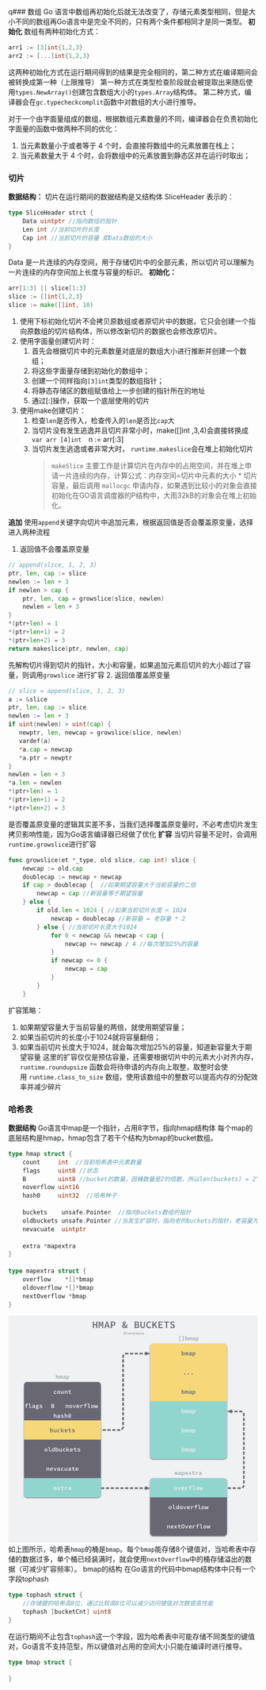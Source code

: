 q### 数组
Go 语言中数组再初始化后就无法改变了，存储元素类型相同，但是大小不同的数组再Go语言中是完全不同的，只有两个条件都相同才是同一类型。
**初始化**
数组有两种初始化方式：
```go
arr1 := [3]int{1,2,3}
arr2 := [...]int{1,2,3}
```
这两种初始化方式在运行期间得到的结果是完全相同的，第二种方式在编译期间会被转换成第一种（上限推导）
第一种方式在类型检查阶段就会被提取出来随后使用`types.NewArray()`创建包含数组大小的`types.Array`结构体。
第二种方式，编译器会在`gc.typecheckcomplit`函数中对数组的大小进行推导。

对于一个由字面量组成的数组，根据数组元素数量的不同，编译器会在负责初始化字面量的函数中做两种不同的优化：
1.  当元素数量小于或者等于 4 个时，会直接将数组中的元素放置在栈上；
2.  当元素数量大于 4 个时，会将数组中的元素放置到静态区并在运行时取出；

### 切片
**数据结构：**
切片在运行期间的数据结构是又结构体 SliceHeader 表示的：
```go
type SliceHeader strct {
	Data uintptr //指向数组的指针
	Len int //当前切片的长度
	Cap int //当前切片的容量 即Data数组的大小
}
```
Data 是一片连续的内存空间，用于存储切片中的全部元素，所以切片可以理解为一片连续的内存空间加上长度与容量的标识。
**初始化：**
```go
arr[1:3] || slice[1:3]
slice := []int{1,2,3}
slice := make([]int, 10)
```
1. 使用下标初始化切片不会拷贝原数组或者原切片中的数据，它只会创建一个指向原数组的切片结构体，所以修改新切片的数据也会修改原切片。
2. 使用字面量创建切片时：
	1. 首先会根据切片中的元素数量对底层的数组大小进行推断并创建一个数组；
	2. 将这些字面量存储到初始化的数组中；
	3. 创建一个同样指向`[3]int`类型的数组指针；
	4. 将静态存储区的数组赋值给上一步创建的指针所在的地址
	5. 通过[:]操作，获取一个底层使用的切片
3. 使用make创建切片：
	1. 检查`len`是否传入，检查传入的`len`是否比`cap`大
	2. 当切片没有发生逃逸并且切片非常小时，make([]int ,3,4)会直接转换成
			`var arr [4]int 
			`n := arr[:3]
	3. 当切片发生逃逸或者非常大时， `runtime.makeslice`会在堆上初始化切片
		> `makeSlice` 主要工作是计算切片在内存中的占用空间，并在堆上申请一片连续的内存，计算公式：内存空间=切片中元素的大小 * 切片容量，最后调用 `mallocgc` 申请内存，如果遇到比较小的对象会直接初始化在GO语言调度器的P结构中，大雨32kB的对象会在堆上初始化。

**追加**
使用`append`关键字向切片中追加元素，根据返回值是否会覆盖原变量，选择进入两种流程
1. 返回值不会覆盖原变量
```go
// append(slice, 1, 2, 3)
ptr, len, cap := slice
newlen := len + 3
if newlen > cap {
    ptr, len, cap = growslice(slice, newlen)
    newlen = len + 3
}
*(ptr+len) = 1
*(ptr+len+1) = 2
*(ptr+len+2) = 3
return makeslice(ptr, newlen, cap)
```
先解构切片得到切片的指针，大小和容量，如果追加元素后切片的大小超过了容量，则调用`growslice` 进行扩容
2. 返回值覆盖原变量
```go
// slice = append(slice, 1, 2, 3)
a := &slice
ptr, len, cap := slice
newlen := len + 3
if uint(newlen) > uint(cap) {
   newptr, len, newcap = growslice(slice, newlen)
   vardef(a)
   *a.cap = newcap
   *a.ptr = newptr
}
newlen = len + 3
*a.len = newlen
*(ptr+len) = 1
*(ptr+len+1) = 2
*(ptr+len+2) = 3
```
是否覆盖原变量的逻辑其实差不多，当我们选择覆盖原变量时，不必考虑切片发生拷贝影响性能，因为Go语言编译器已经做了优化
**扩容**
当切片容量不足时，会调用`runtime.growslice`进行扩容
```go
func growslice(et *_type, old slice, cap int) slice {
	newcap := old.cap  
	doublecap := newcap + newcap 
	if cap > doublecap {  //如果期望容量大于当前容量的二倍
		newcap = cap //新容量等于期望容量
	} else {
		if old.len < 1024 { //如果当前切片长度 < 1024
			newcap = doublecap //新容量 = 老容量 * 2
		} else { //当前切片长度大于1024
			for 0 < newcap && newcap < cap {
				newcap += newcap / 4 //每次增加25%的容量
			}
			if newcap <= 0 {
				newcap = cap
			}
		}
	}
```
扩容策略：
1. 如果期望容量大于当前容量的两倍，就使用期望容量；
2. 如果当前切片的长度小于1024就将容量翻倍；
3. 如果当前切片长度大于1024，就会每次增加25%的容量，知道新容量大于期望容量
这里的扩容仅仅是预估容量，还需要根据切片中的元素大小对齐内存，`runtime.roundupsize` 函数会将待申请的内存向上取整，取整时会使用 `runtime.class_to_size` 数组，使用该数组中的整数可以提高内存的分配效率并减少碎片

### 哈希表
**数据结构**
Go语言中map是一个指针，占用8字节，指向hmap结构体
每个map的底层结构是hmap，hmap包含了若干个结构为bmap的bucket数组。
```go
type hmap struct {
	count     int  //当前哈希表中元素数量
	flags     uint8 //状态
	B         uint8 //bucket的数量，因桶数量是2的倍数，所以len(buckets) = 2^B
	noverflow uint16
	hash0     uint32  //哈希种子

	buckets    unsafe.Pointer  //指向buckets数组的指针
	oldbuckets unsafe.Pointer //当发生扩容时，指向老的buckets的指针，老容量为新容量的1/2
	nevacuate  uintptr

	extra *mapextra
}

type mapextra struct {
	overflow    *[]*bmap
	oldoverflow *[]*bmap
	nextOverflow *bmap
}
```
![](./img/map.png)
如上图所示，哈希表`hmap`的桶是`bmap`。每个`bmap`能存储8个键值对，当哈希表中存储的数据过多，单个桶已经装满时，就会使用`nextOverflow`中的桶存储溢出的数据（可减少扩容频率）。
bmap的结构
在Go语言的代码中bmap结构体中只有一个字段tophash
```go
type tophash struct {
	//存储键的哈希高8位，通过比较高8位可以减少访问键值对次数提高性能
	tophash [bucketCnt] uint8 
}
```
在运行期间不止包含`tophash`这一个字段，因为哈希表中可能存储不同类型的键值对，Go语言不支持范型，所以键值对占用的空间大小只能在编译时进行推导。
```go
type bmap struct {

}
```